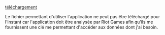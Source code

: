 [téléchargement]([https://drive.google.com/drive/folders/1US4gWGWpStSsk3mdQ2u9nmWR_FB6nvVe?usp=sharing](https://drive.google.com/drive/folders/1US4gWGWpStSsk3mdQ2u9nmWR_FB6nvVe?usp=drive_link))

Le fichier permettant d'utiliser l'application ne peut pas être téléchargé pour l'instant car l'application doit être analysée par Riot Games afin qu'ils me fournissent une clé me permettant d'accéder aux données dont j'ai besoin.
